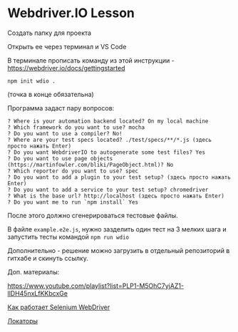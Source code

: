 # Webdriver.IO Lesson

Создать папку для проекта

Открыть ее через терминал и VS Code

В терминале прописать команду из этой инструкции - https://webdriver.io/docs/gettingstarted

`npm init wdio .`

(точка в конце обязательна)

Программа задаст пару вопросов:
```
? Where is your automation backend located? On my local machine
? Which framework do you want to use? mocha
? Do you want to use a compiler? No!
? Where are your test specs located? ./test/specs/**/*.js (здесь просто нажать Enter)
? Do you want WebdriverIO to autogenerate some test files? Yes
? Do you want to use page objects (https://martinfowler.com/bliki/PageObject.html)? No
? Which reporter do you want to use? spec
? Do you want to add a plugin to your test setup? (здесь просто нажать Enter)
? Do you want to add a service to your test setup? chromedriver
? What is the base url? http://localhost (здесь просто нажать Enter)
? Do you want me to run `npm install` Yes 
```
После этого должно сгенерироваться тестовые файлы.

В файле `example.e2e.js`, нужно зазделить один тест на 3 мелких шага и запустить тесты командой `npm run wdio`

Дополнительно - решение можно загрузить в отдельный репозиторий в гитхабе и скинуть ссылку. 


Доп. материалы:

https://www.youtube.com/playlist?list=PLP1-M5OhC7yjAZ1-llDH45nxLfKKbcxGe

[Как работает Selenium WebDriver](https://blog.skillfactory.ru/glossary/selenium-webdriver/)

[Локаторы](https://software-testing.ru/library/testing/testing-for-beginners/3420-poisk-optimalnyh-lokatorov-dlya-nachinayushchih)